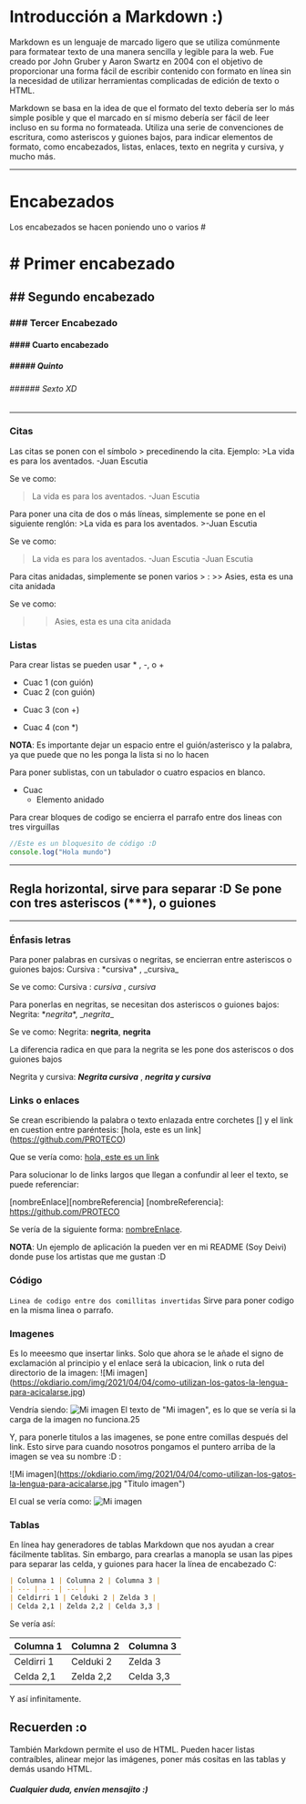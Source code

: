 # Introducción a Markdown :)

Markdown es un lenguaje de marcado ligero que se utiliza comúnmente para formatear texto de una manera sencilla  y legible para la web. Fue creado por John Gruber y Aaron Swartz en 2004  con el objetivo de proporcionar una forma fácil de escribir contenido con formato en línea sin la necesidad de utilizar herramientas complicadas de edición de texto o HTML.

Markdown se basa en la idea de que el formato del texto debería ser lo más simple posible y que el marcado en sí mismo debería ser fácil de leer incluso en su forma no formateada. Utiliza una serie de convenciones de escritura, como asteriscos y guiones bajos, para indicar elementos de formato, como encabezados, listas, enlaces, texto en negrita y cursiva, y mucho más.

---
 # Encabezados
 
Los encabezados se hacen poniendo uno o varios # 
# # Primer encabezado
## ## Segundo encabezado
### ### Tercer Encabezado
#### #### Cuarto encabezado
##### ##### Quinto
###### ###### Sexto XD
---
### Citas
Las citas se ponen con el símbolo > precedinendo la cita.
Ejemplo:
\>La vida es para los aventados. -Juan Escutia

Se ve como:
>La vida es para los aventados. -Juan Escutia

Para poner una cita de dos o más líneas, simplemente se pone en el siguiente renglón:
\>La vida es para los aventados.
\>-Juan Escutia

Se ve como:
>La vida es para los aventados. -Juan Escutia
>-Juan Escutia

Para citas anidadas, simplemente se ponen varios > :
\>> Asies, esta es una cita anidada

Se ve como:
>> Asies, esta es una cita anidada

### Listas
Para crear listas se pueden usar * , -, o +
- Cuac 1 (con guión)
- Cuac 2 (con guión)
+ Cuac 3 (con +)
* Cuac 4 (con *)

**NOTA**: Es importante dejar un espacio entre el guión/asterisco y la palabra, ya que puede que no les ponga la lista si no lo hacen

Para poner sublistas, con un tabulador o cuatro espacios en blanco.
* Cuac
    * Elemento anidado


Para crear bloques de codigo se encierra el parrafo entre dos lineas con tres virguillas
~~~js
//Este es un bloquesito de código :D
console.log("Hola mundo")
~~~

***
Regla horizontal, sirve para separar :D
Se pone con tres asteriscos (***), o guiones
---
___

### Énfasis letras

Para poner palabras en cursivas o negritas, se encierran entre asteriscos o guiones bajos:
Cursiva : \*cursiva* , \_cursiva_

Se ve como:
Cursiva : *cursiva* , _cursiva_

Para ponerlas en negritas, se necesitan dos asteriscos o guiones bajos:
Negrita: \**negrita**, \__negrita__

Se ve como:
Negrita: **negrita**, __negrita__

La diferencia radica en que para la negrita se les pone dos asteriscos o dos guiones bajos

Negrita y cursiva: ***Negrita cursiva*** , ___negrita y cursiva___

### Links o enlaces
Se crean escribiendo la palabra o texto enlazada entre corchetes [] y el link en cuestion entre paréntesis:
\[hola, este es un link](https://github.com/PROTECO)

Que se vería como:
[hola, este es un link](https://github.com/PROTECO)


Para solucionar lo de links largos que llegan a confundir al leer el texto, se puede referenciar:

\[nombreEnlace]\[nombreReferencia]
\[nombreReferencia]: https://github.com/PROTECO

Se vería de la siguiente forma:
[nombreEnlace][nombreReferencia].

[nombreReferencia]: https://github.com/PROTECO

**NOTA**: Un ejemplo de aplicación la pueden ver en mi README (Soy Deivi) donde puse los artistas que me gustan :D

### Código
`Linea de codigo entre dos comillitas invertidas`
Sirve para poner codigo en la misma linea o parrafo.

### Imagenes

Es lo meeesmo que insertar links. Solo que ahora se le añade el signo de exclamación al principio y el enlace será la ubicacion, link o ruta del directorio de la imagen:
\![Mi imagen]\(https://okdiario.com/img/2021/04/04/como-utilizan-los-gatos-la-lengua-para-acicalarse.jpg)

Vendría siendo:
![Mi imagen](https://okdiario.com/img/2021/04/04/como-utilizan-los-gatos-la-lengua-para-acicalarse.jpg)
El texto de "Mi imagen", es lo que se vería si la carga de la imagen no funciona.25

Y, para ponerle titulos a las imagenes, se pone entre comillas después del link. Esto sirve para cuando nosotros pongamos el puntero arriba de la imagen se vea su nombre :D : 

\![Mi imagen]\(https://okdiario.com/img/2021/04/04/como-utilizan-los-gatos-la-lengua-para-acicalarse.jpg "Titulo imagen")

El cual se vería como:
![Mi imagen](https://okdiario.com/img/2021/04/04/como-utilizan-los-gatos-la-lengua-para-acicalarse.jpg "Titulo imagen")

### Tablas

En línea hay generadores de tablas Markdown que nos ayudan a crear fácilmente tablitas. 
Sin embargo, para crearlas a manopla se usan las pipes para separar las celda, y guiones para hacer la línea de encabezado C:

```md
| Columna 1 | Columna 2 | Columna 3 |
| --- | --- | --- |
| Celdirri 1 | Celduki 2 | Zelda 3 |
| Celda 2,1 | Zelda 2,2 | Celda 3,3 |
```
Se vería así:

| Columna 1 | Columna 2 | Columna 3 |
| --- | --- | --- |
| Celdirri 1 | Celduki 2 | Zelda 3 |
| Celda 2,1 | Zelda 2,2 | Celda 3,3 |

Y así infinitamente.


## Recuerden :o

También Markdown permite el uso de HTML. Pueden hacer listas contraíbles, alinear mejor las imágenes, poner más cositas en las tablas y demás usando HTML.

##### Cualquier duda, envíen mensajito :)
